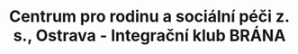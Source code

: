 ---
id: 947319dd-f7d6-453a-b9fa-5c4598c3c8a4
title: Centrum pro rodinu a sociální péči z. s., Ostrava - Integrační klub BRÁNA
price: 5000
year: 2018
description: Integrační klub BRÁNA doprovází mladé lidi se zdravotním postižením na cestě k jejich osamostatnění. Pro fungování klubu jsou nezbytní mladí dobrovolníci, kteří jsou pro své vrstevníky s hendikepem parťáky, kamarády a zároveň se díky nim snadněji začleňují do společnosti. Darovaná částka přispěje na celoroční zajištění pitného a svačinkového režimu pro 25 dobrovolníků.
kouskovani: false
locationName: undefined
position:
  lng: 18.2487708245592
  lat: 49.81003678636713
---